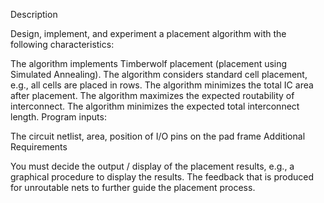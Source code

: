 Description

Design, implement, and experiment a placement algorithm with the following characteristics:                                                                      

The algorithm implements Timberwolf placement (placement using Simulated Annealing). 
The algorithm considers standard cell placement, e.g., all cells are placed in rows.
The algorithm minimizes the total IC area after placement.
The algorithm maximizes the expected routability of interconnect.
The algorithm minimizes the expected total interconnect length. 
 Program inputs:

The circuit netlist, area, position of I/O pins on the pad frame
Additional Requirements

You must decide the output / display of the placement results, e.g., a graphical procedure to display the results.
The feedback that is produced for unroutable nets to further guide the placement process.
